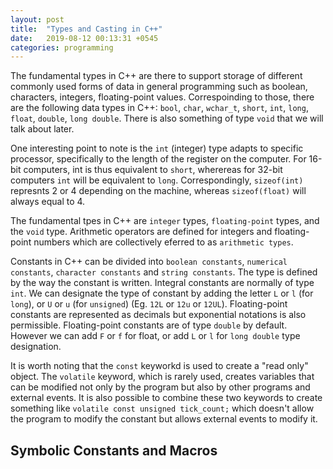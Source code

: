 ```yaml
---
layout: post
title:  "Types and Casting in C++"
date:   2019-08-12 00:13:31 +0545
categories: programming
---
```

The fundamental types in C++ are there to support storage of different commonly used forms of data in general programming such as boolean, characters, integers, floating-point values. Correspoinding to those, there are the following data types in C++: `bool`, `char`, `wchar_t`, `short`, `int`, `long`, `float`, `double`, `long double`. There is also something of type `void` that we will talk about later.

One interesting point to note is the `int` (integer) type adapts to specific processor, specifically to the length of the register on the computer. For 16-bit computers, int is thus equivalent to `short`, wherereas for 32-bit computers `int` will be equivalent to `long`. Correspondingly, `sizeof(int)` represnts 2 or 4 depending on the machine, whereas `sizeof(float)` will always equal to 4.

The fundamental tpes in C++ are `integer` types, `floating-point` types, and the `void` type. Arithmetic operators are defined for integers and floating-point numbers which are collectively eferred to as `arithmetic types`. 

Constants in C++ can be divided into `boolean constants`, `numerical constants`, `character constants` and `string constants`. The type is defined by the way the constant is written. Integral constants are normally of type `int`. We can designate the type of constant by adding the letter `L` or `l` (for `long`), or `U` or `u` (for `unsigned`) (Eg. `12L` or `12u` or `12UL`). Floating-point constants are represented as decimals but exponential notations is also permissible. Floating-point constants are of type `double` by default. However we can add `F` or `f` for float, or add `L` or `l` for `long double` type designation.

It is worth noting that the `const` keyworkd is used to create a "read only" object. The `volatile` keyword, which is rarely used, creates variables that can be modified not only by the program but also by other programs and external events. It is also possible to combine these two keywords to create something like `volatile const unsigned tick_count;` which doesn't allow the program to modify the constant but allows external events to modify it.

## Symbolic Constants and Macros

